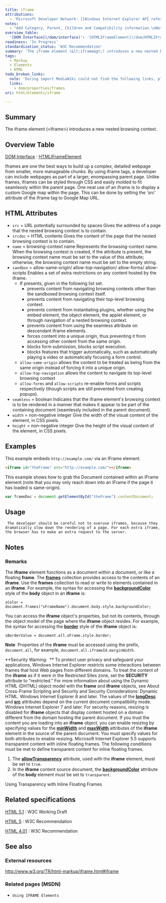 ```yaml
---
title: iframe
attributions:
  - 'Microsoft Developer Network: [[Windows Internet Explorer API reference](http://msdn.microsoft.com/en-us/library/ie/hh828809%28v=vs.85%29.aspx) Article]'
notes:
  - "Add Category, Parent, Children and Compatibility information.\nNotes section is from MSDN and very IE-specific."
overview_table:
  '[DOM Interface](/dom/interface)': '[HTMLIFrameElement](/dom/HTMLIFrameElement)'
readiness: 'In Progress'
standardization_status: 'W3C Recommendation'
summary: 'The iframe element (&lt;iframe&gt;) introduces a new nested browsing context.'
tags:
  - Markup
  - Elements
  - HTML
todo_broken_links:
  note: 'During import MediaWiki could not find the following links, please fix and adjust this list.'
  links:
    - dom/properties/frames
uri: html/elements/iframe

---
```

## Summary

The iframe element (&lt;iframe&gt;) introduces a new nested browsing context.

## Overview Table

[DOM Interface](/dom/interface)
:   [HTMLIFrameElement](/dom/HTMLIFrameElement)

Iframes are one the best ways to build up a complex, detailed webpage from smaller, more manageable chunks. By using iframe tags, a developer can include webpages as part of a larger, enompassing parent page. Unlike frames, iframes can be styled through CSS and easily molded to fit seamlessly within the parent page. One neat use of an iframe is to display a custom Google map within the page. This can be done by setting the 'src' attribute of the iframe tag to Google Map URL.

## HTML Attributes

-   `src` = URL potentially surrounded by spaces
    Gives the address of a page that the nested browsing context is to contain.
-   `srcdoc` = HTML contents
    Gives the content of the page that the nested browsing context is to contain.
-   `name` = browsing-context name
    Represents the browsing-context name. When the browsing context is created, if the attribute is present, the browsing context name must be set to the value of this attribute; otherwise, the browsing context name must be set to the empty string.
-   `sandbox` = allow-same-origin/ allow-top-navigation/ allow-forms/ allow-scripts
    Enables a set of extra restrictions on any content hosted by the iframe.
    -   If presents, given in the following list set.
        -   prevents content from navigating browsing contexts other than the sandboxed browsing context itself.
        -   prevents content from navigating their top-level browsing context.
        -   prevents content from instantiating plugins, whether using the embed element, the object element, the applet element, or through navigation of a nested browsing context.
        -   prevents content from using the seamless attribute on descendant iframe elements.
        -   forces content into a unique origin, thus preventing it from accessing other content from the same origin.
        -   blocks form submission, blocks script execution.
        -   blocks features that trigger automatically, such as automatically playing a video or automatically focusing a form control.
    -   `allow-same-origin`
        allows the content to be treated as being from the same origin instead of forcing it into a unique origin.
    -   `allow-top-navigation`
        allows the content to navigate its top-level browsing context
    -   `allow-forms` and `allow-scripts`
        re-enable forms and scripts respectively (though scripts are still prevented from creating popups).
-   `seamless` = boolean
    Indicates that the iframe element's browsing context is to be rendered in a manner that makes it appear to be part of the containing document (seamlessly included in the parent document).
-   `width` = non-negative integer
    Give the width of the visual content of the element, in CSS pixels.
-   `height` = non-negative integer
    Give the height of the visual content of the element, in CSS pixels.

## Examples

This example embeds `http://example.com/` via an IFrame element.

``` html
<iframe id="theFrame" src="http://example.com/"></iframe>
```

This example shows how to grab the Document contained within an IFrame element (note that you may only reach down into an IFrame if the page it has loaded is same-origin).

``` js
var frameDoc = document.getElementById("theFrame").contentDocument;
```

## Usage

     The developer should be careful not to overuse iframes, because they dramatically slow down the rendering of a page. For each extra iframe, the browser has to make an extra request to the server.

## Notes

### Remarks

The **iframe** element functions as a document within a document, or like a floating **frame**. The [**frames**](/w/index.php?title=dom/properties/frames&action=edit&redlink=1) collection provides access to the contents of an **iframe**. Use the **frames** collection to read or write to elements contained in an **iframe**. For example, the syntax for accessing the [**backgroundColor**](/css/properties/background-color) style of the **body** object in an **iframe** is:

    sColor = document.frames("sFrameName").document.body.style.backgroundColor;

You can access the **iframe** object's properties, but not its contents, through the object model of the page where the **iframe** object resides. For example, the syntax for accessing the [**border**](/css/properties/border) style of the **iframe** object is:

    sBorderValue = document.all.oFrame.style.border;

**Note**  Properties of the **iframe** must be accessed using the prefix, `document.all`, for example, `document.all.iframeId.marginWidth`.

**Security Warning:  ** To protect user privacy and safeguard your applications, Windows Internet Explorer restricts some interactions between frames that host Web pages from different domains. To treat the content of the **iframe** as if it were in the Restricted Sites zone, set the **SECURITY** attribute to "restricted." For more information about using the Dynamic HTML (DHTML) object model with the **frame** and **iframe** objects, see About Cross-Frame Scripting and Security and Security Considerations: Dynamic HTML. Windows Internet Explorer 8 and later. The values of the [**longDesc**](/html/attributes/longDesc) and [**src**](/html/attributes/src_(iframe,_embed,_xml)) attributes depend on the current document compatibility mode. Windows Internet Explorer 7 and later. For security reasons, resizing is disabled for **iframe** objects that display content hosted on a domain different from the domain hosting the parent document. If you trust the content you are loading into an **iframe** object, you can enable resizing by specifying values for the [**minWidth**](/css/properties/min-width) and [**maxWidth**](/css/properties/max-width) attributes of the **iframe** element in the source of the parent document. You must specify values for both attributes to enable resizing. Microsoft Internet Explorer 5.5 supports transparent content with inline floating frames. The following conditions must be met to define transparent content for inline floating frames.

1.  The [**allowTransparency**](/html/attributes/allowTransparency) attribute, used with the **iframe** element, must be set to `true`.
2.  In the **iframe** content source document, the [**backgroundColor**](/css/properties/background-color) attribute of the **body** element must be set to `transparent`.

Using Transparency with Inline Floating Frames

## Related specifications

[HTML 5.1](http://www.w3.org/TR/html51/embedded-content.html#the-iframe-element)
:   W3C Working Draft

[HTML 5](http://www.w3.org/TR/html5/embedded-content-0.html#the-iframe-element)
:   W3C Recommendation

[HTML 4.01](http://www.w3.org/TR/html401/present/frames.html#edef-IFRAME)
:   W3C Recommendation

## See also

### External resources

<http://www.w3.org/TR/html-markup/iframe.html#iframe>

### Related pages (MSDN)

-   `Using IFRAME Elements`
